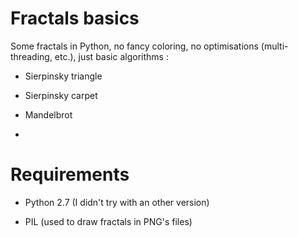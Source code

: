 # Fractals basics

Some fractals in Python, no fancy coloring, no optimisations (multi-threading, etc.), just basic algorithms :

- Sierpinsky triangle

- Sierpinsky carpet

- Mandelbrot

- 


# Requirements

- Python 2.7 (I didn't try with an other version)

- PIL (used to draw fractals in PNG's files)

